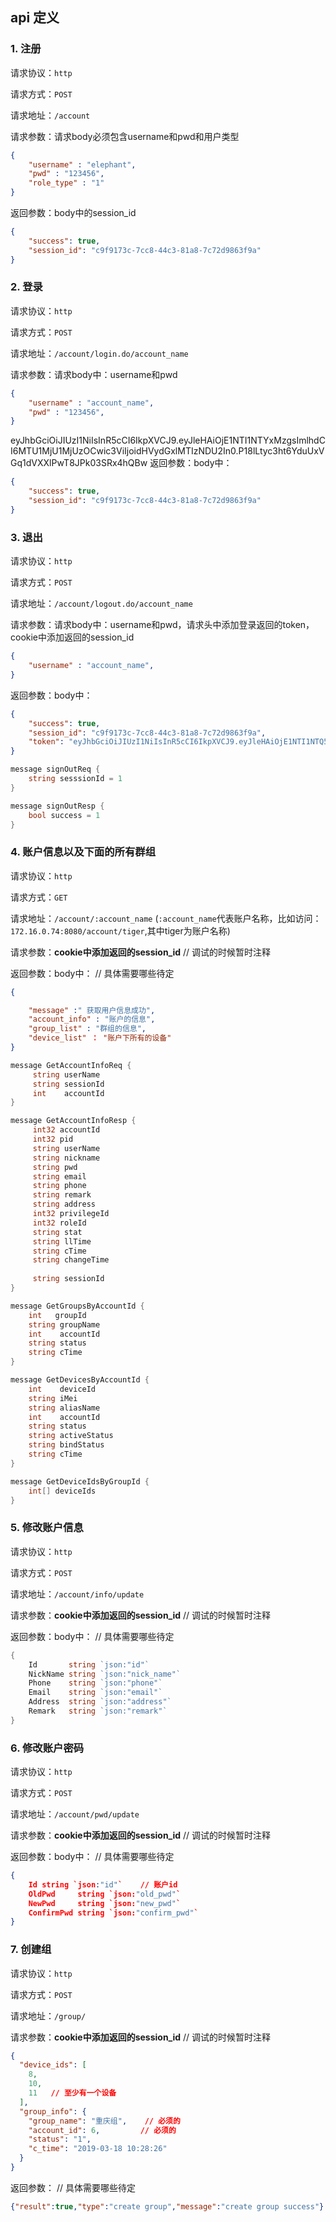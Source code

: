 ## api 定义

### 1. 注册   

请求协议：`http`

请求方式：`POST`

请求地址：`/account` 

请求参数：请求body必须包含username和pwd和用户类型
``` json
{
	"username" : "elephant",
	"pwd" : "123456",
	"role_type" : "1"
}
```

返回参数：body中的session_id
``` json
{
	"success": true,
	"session_id": "c9f9173c-7cc8-44c3-81a8-7c72d9863f9a"
}
```

### 2. 登录
请求协议：`http`

请求方式：`POST`

请求地址：`/account/login.do/account_name` 

请求参数：请求body中：username和pwd
``` json
{
	"username" : "account_name",
	"pwd" : "123456",
}
```
eyJhbGciOiJIUzI1NiIsInR5cCI6IkpXVCJ9.eyJleHAiOjE1NTI1NTYxMzgsImlhdCI6MTU1MjU1MjUzOCwic3ViIjoidHVydGxlMTIzNDU2In0.P18lLtyc3ht6YduUxVGq1dVXXlPwT8JPk03SRx4hQBw
返回参数：body中：
``` json
{
	"success": true,
	"session_id": "c9f9173c-7cc8-44c3-81a8-7c72d9863f9a"
}
```

### 3. 退出
请求协议：`http`

请求方式：`POST`

请求地址：`/account/logout.do/account_name` 

请求参数：请求body中：username和pwd，请求头中添加登录返回的token，cookie中添加返回的session_id
``` json
{
	"username" : "account_name",
}
```

返回参数：body中：
``` json
{
	"success": true,
	"session_id": "c9f9173c-7cc8-44c3-81a8-7c72d9863f9a",
	"token": "eyJhbGciOiJIUzI1NiIsInR5cCI6IkpXVCJ9.eyJleHAiOjE1NTI1NTQ5NjAsImlhdCI6MTU1MjU1MTM2MCwic3ViIjoicGFuZGExMjM0NTYifQ.sqf7_08DlLjfqqAez5IZ2uUNFY8uHXr1pBBXam5Eh6Q"
}
```
``` go
message signOutReq {
	string sesssionId = 1
}

message signOutResp {
	bool success = 1
}
```

### 4. 账户信息以及下面的所有群组
请求协议：`http`

请求方式：`GET`

请求地址：`/account/:account_name`   (`:account_name`代表账户名称，比如访问：`172.16.0.74:8080/account/tiger`,其中tiger为账户名称)  

请求参数：**cookie中添加返回的session_id**  // 调试的时候暂时注释

返回参数：body中：  // 具体需要哪些待定
``` json
{

	"message" :" 获取用户信息成功",
	"account_info" : "账户的信息",
	"group_list" : "群组的信息",
	"device_list" ： "账户下所有的设备"
}
```
``` go 
message GetAccountInfoReq {
	 string userName
	 string sessionId
	 int    accountId
}

message GetAccountInfoResp {
	 int32 accountId          
	 int32 pid         
	 string userName    
	 string nickname    
	 string pwd         
	 string email       
	 string phone       
	 string remark      
	 string address     
	 int32 privilegeId 
	 int32 roleId      
	 string stat        
	 string llTime      
	 string cTime       
	 string changeTime 
	
	 string sessionId
}

message GetGroupsByAccountId {
	int   groupId
	string groupName
	int    accountId
	string status
	string cTime
}

message GetDevicesByAccountId {
	int    deviceId
	string iMei
	string aliasName
	int    accountId
	string status
	string activeStatus
	string bindStatus
	string cTime
}

message GetDeviceIdsByGroupId {
	int[] deviceIds
}
```
### 5. 修改账户信息

请求协议：`http`

请求方式：`POST`

请求地址：`/account/info/update`

请求参数：**cookie中添加返回的session_id**  // 调试的时候暂时注释

返回参数：body中：  // 具体需要哪些待定

``` go
{
	Id       string `json:"id"`
	NickName string `json:"nick_name"`
	Phone    string `json:"phone"`
	Email    string `json:"email"`
	Address  string `json:"address"`
	Remark   string `json:"remark"`
}
```

### 6. 修改账户密码
请求协议：`http`

请求方式：`POST`

请求地址：`/account/pwd/update`

请求参数：**cookie中添加返回的session_id**  // 调试的时候暂时注释

返回参数：body中：  // 具体需要哪些待定

``` json
{
	Id string `json:"id"`    // 账户id
	OldPwd     string `json:"old_pwd"`
	NewPwd     string `json:"new_pwd"`
	ConfirmPwd string `json:"confirm_pwd"`
}
```

### 7. 创建组
请求协议：`http`

请求方式：`POST`

请求地址：`/group/`

请求参数：**cookie中添加返回的session_id**  // 调试的时候暂时注释


``` json
{
  "device_ids": [
    8,
    10,
    11   // 至少有一个设备
  ],
  "group_info": {
    "group_name": "重庆组",    // 必须的
    "account_id": 6,         // 必须的
    "status": "1",
    "c_time": "2019-03-18 10:28:26"
  }
}
```

返回参数：  // 具体需要哪些待定

``` json
{"result":true,"type":"create group","message":"create group success"}
```


